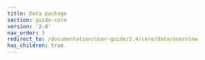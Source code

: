 ```yaml
---
title: Data package
section: guide-core
version: '2.4'
nav_order: 3
redirect_to: /documentation/user-guide/2.4/core/data/overview
has_children: true
---
```

